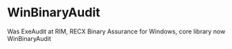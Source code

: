 # WinBinaryAudit
Was ExeAudit at RIM, RECX Binary Assurance for Windows, core library now WinBinaryAudit
